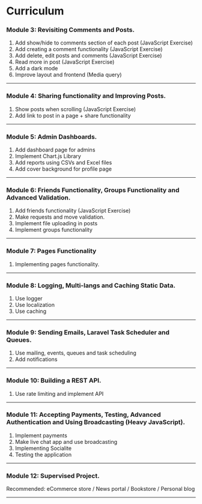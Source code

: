 # Curriculum

### Module 3: Revisiting Comments and Posts.

1) Add show/hide to comments section of each post (JavaScript Exercise)
2) Add creating a comment functionality (JavaScript Exercise)
3) Add delete, edit posts and comments (JavaScript Exercise)
4) Read more in post (JavaScript Exercise) 
5) Add a dark mode
6) Improve layout and frontend (Media query)

---

### Module 4: Sharing functionality and Improving Posts.

1) Show posts when scrolling (JavaScript Exercise)
2) Add link to post in a page + share functionality

---

### Module 5: Admin Dashboards.

1) Add dashboard page for admins
2) Implement Chart.js Library
3) Add reports using CSVs and Excel files
4) Add cover background for profile page

---

### Module 6: Friends Functionality, Groups Functionality and Advanced Validation.

1) Add friends functionality (JavaScript Exercise)
2) Make requests and move validation.
3) Implement file uploading in posts
4) Implement groups functionality

---

### Module 7: Pages Functionality

1) Implementing pages functionality.

---

### Module 8: Logging, Multi-langs and Caching Static Data.

1) Use logger
2) Use localization
3) Use caching

---

### Module 9: Sending Emails, Laravel Task Scheduler and Queues.

1) Use mailing, events, queues and task scheduling
2) Add notifications

---

### Module 10: Building a REST API.

1) Use rate limiting and implement API

---

### Module 11: Accepting Payments, Testing, Advanced Authentication and Using Broadcasting (Heavy JavaScript).

1) Implement payments
2) Make live chat app and use broadcasting
3) Implementing Socialite
4) Testing the application

---

### Module 12: Supervised Project.

Recommended: eCommerce store / News portal / Bookstore / Personal blog

---

